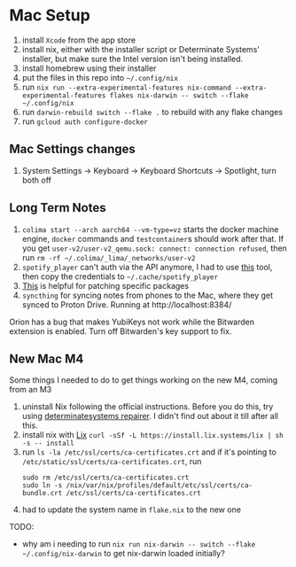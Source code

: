 # Mac Setup

1. install `Xcode` from the app store
1. install nix, either with the installer script or Determinate Systems' installer, but make sure the Intel version isn't being installed.
1. install homebrew using their installer
1. put the files in this repo into `~/.config/nix`
1. run `nix run --extra-experimental-features nix-command --extra-experimental-features flakes nix-darwin -- switch --flake ~/.config/nix`
1. run `darwin-rebuild switch --flake .` to rebuild with any flake changes
1. run `gcloud auth configure-docker`

## Mac Settings changes

1. System Settings -> Keyboard -> Keyboard Shortcuts -> Spotlight, turn both off

## Long Term Notes

1. `colima start --arch aarch64 --vm-type=vz` starts the docker machine engine, `docker` commands and `testcontainer`s should work after that. If you get `user-v2/user-v2_qemu.sock: connect: connection refused`, then run `rm -rf ~/.colima/_lima/_networks/user-v2`
1. `spotify_player` can't auth via the API anymore, I had to use [this](https://github.com/dspearson/librespot-auth) tool, then copy the credentials to `~/.cache/spotify_player`
1. [This](https://astrid.tech/2022/11/03/0/overlay-nixpkgs-pr/) is helpful for patching specific packages
1. `syncthing` for syncing notes from phones to the Mac, where they get synced to Proton Drive. Running at http://localhost:8384/

Orion has a bug that makes YubiKeys not work while the Bitwarden extension is enabled. Turn off Bitwarden's key support to fix.

## New Mac M4

Some things I needed to do to get things working on the new M4, coming from an M3

1. uninstall Nix following the official instructions. Before you do this, try using [determinatesystems repairer](https://determinate.systems/posts/nix-support-for-macos-sequoia/). I didn't find out about it till after all this.
2. install nix with [Lix](https://lix.systems/install/) `curl -sSf -L https://install.lix.systems/lix | sh -s -- install`
3. run `ls -la /etc/ssl/certs/ca-certificates.crt` and if it's pointing to `/etc/static/ssl/certs/ca-certificates.crt`, run
    ```
    sudo rm /etc/ssl/certs/ca-certificates.crt
    sudo ln -s /nix/var/nix/profiles/default/etc/ssl/certs/ca-bundle.crt /etc/ssl/certs/ca-certificates.crt
    ```
4. had to update the system name in `flake.nix` to the new one

TODO:
- why am i needing to run `nix run nix-darwin -- switch --flake ~/.config/nix-darwin` to get nix-darwin loaded initially?
